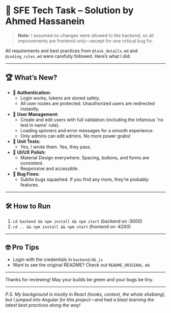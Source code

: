 # 🚀 SFE Tech Task – Solution by Ahmed Hassanein

> **Note:** I assumed no changes were allowed to the backend, so all improvements are frontend-only—except for one critical bug fix.

All requirements and best practices from `@task_details.md` and `@coding_rules.md` were carefully followed. Here’s what I did:

---

## 🏆 What’s New?

- 🔐 **Authentication:**
  - Login works, tokens are stored safely.
  - All user routes are protected. Unauthorized users are redirected instantly.
- 👥 **User Management:**
  - Create and edit users with full validation (including the infamous 'no test in name' rule).
  - Loading spinners and error messages for a smooth experience.
  - Only admins can edit admins. No more power grabs!
- 🧪 **Unit Tests:**
  - Yes, I wrote them. Yes, they pass.
- 💅 **UI/UX Polish:**
  - Material Design everywhere. Spacing, buttons, and forms are consistent.
  - Responsive and accessible.
- 🐛 **Bug Fixes:**
  - Subtle bugs squashed. If you find any more, they’re probably features.

---

## 🛠️ How to Run

1. `cd backend && npm install && npm start` (backend on :3000)
2. `cd .. && npm install && npm start` (frontend on :4200)

---

## 🤓 Pro Tips

- Login with the credentials in `backend/db.js`
- Want to see the original README? Check out `README_ORIGINAL.md`.

---

Thanks for reviewing! May your builds be green and your bugs be tiny.

---

_P.S. My background is mostly in React (hooks, context, the whole shebang), but I jumped into Angular for this project—and had a blast learning the latest best practices along the way!_
